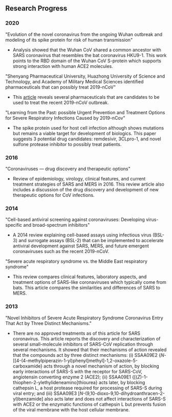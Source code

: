 ## Research Progress

### 2020 

"Evolution of the novel coronavirus from the ongoing Wuhan outbreak and modeling of its spike protein for risk of human transmission"    
 * Analysis showed that the Wuhan CoV shared a common ancestor with SARS coronavirus that resembles the bat coronavirus HKU9-1. This work points to the RBD domain of the Wuhan CoV S-protein which supports strong interaction with human ACE2 molecules. 

"Shenyang Pharmaceutical University, Huazhong University of Science and Technology, and Academy of Military Medical Sciences identified pharmaceuticals that can possibly treat 2019-nCoV"    
 * This [article](https://mp.weixin.qq.com/s/TlI0d4XsfrrFtYHhWI7h6g) reveals several pharmaceuticals that are candidates to be used to treat the recent 2019-nCoV outbreak. 

"Learning from the Past: possible Urgent Prevention and Treatment Options for Severe Respiratory Infections Caused by 2019-nCov"    
 * The spike protein used for host cell infection although shows mutations but remains a viable target for development of biologics. This paper suggests 3 potential drug candidates: remdesivir, 3CLpro-1, and novel sulfone protease inhibitor to possibly treat patients.

### 2016 

"Coronaviruses — drug discovery and therapeutic options"
 * Review of epidemiology, virology, clinical features, and current treatment strategies of SARS and MERS in 2016. This review article also includes a discussion of the drug discovery and development of new therapeutic options for CoV infections.

### 2014

"Cell-based antiviral screening against coronaviruses: Developing virus-specific and broad-spectrum inhibitors" 
 * A 2014 review explaining cell-based assays using infectious virus (BSL-3) and surrogate assays (BSL-2) that can be implemented to accelerate antiviral development against SARS, MERS, and future emergent coronaviruses such as the recent 2019-nCoV.

"Severe acute respiratory syndrome vs. the Middle East respiratory syndrome"
 * This review compares clinical features, laboratory aspects, and treatment options of SARS-like coronaviruses which typically come from bats. This article compares the similarities and differences of SARS to MERS.

### 2013

"Novel Inhibitors of Severe Acute Respiratory Syndrome Coronavirus Entry That Act by Three Distinct Mechanisms."   
 * There are no approved treatments as of this article for SARS coronavirus. This article reports the discovery and characterization of several small-molecule inhibitors of SARS-CoV replication through several mechanisms. It showed that their mechanisms of action revealed that the compounds act by three distinct mechanisms: (i) SSAA09E2 {*N*-[[4-(4-methylpiperazin-1-yl)phenyl]methyl]-1,2-oxazole-5-carboxamide} acts through a novel mechanism of action, by blocking early interactions of SARS-S with the receptor for SARS-CoV, angiotensin converting enzyme 2 (ACE2); (ii) SSAA09E1 {[(*Z*)-1-thiophen-2-ylethylideneamino]thiourea} acts later, by blocking cathepsin L, a host protease required for processing of SARS-S during viral entry; and (iii) SSAA09E3 [*N*-(9,10-dioxo-9,10-dihydroanthracen-2-yl)benzamide] also acts later and does not affect interactions of SARS-S with ACE2 or the enzymatic functions of cathepsin L but prevents fusion of the viral membrane with the host cellular membrane.
